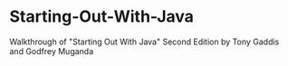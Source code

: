 # Starting-Out-With-Java
Walkthrough of "Starting Out With Java" Second Edition by Tony Gaddis and Godfrey Muganda
